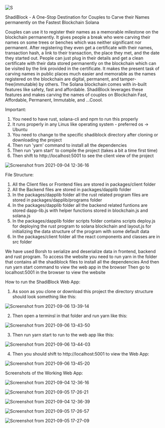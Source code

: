 ![S](https://user-images.githubusercontent.com/42371812/132136560-5988672f-648b-4640-9b35-8820adf0b4d9.png)

ShadiBlock - A One-Stop Destination for Couples to Carve their Names permanently on the Fastest Blockchain Solana

Couples can use it to register their names as a memorable milestone on the blockchain permanently. It gives people a break who were carving their names on some trees or benches which was neither significant nor permanent. After registering they even get a certificate with their names, transaction hash, a link to their transaction, the place they met, and the date they started out. People can just plug in their details and get a clean certificate with their data stored permanently on the blockchain which can be visited by the link provided in the certificate. It makes the present task of carving names in public places much easier and memorable as the names registered on the blockchain are digital, permanent, and tamper-free(immutable) by others. The Solana blockchain comes with in-built features like safety, fast and affordable. ShadiBlock leverages these features and makes carving the names of couples on Blockchain Fast, Affordable, Permanent, Immutable, and ...Coool.

Important:
1. You need to have rust, solana-cli and npm to run this properly
2. It runs properly in any Linus like operating system - preferred os -> Ubuntu
3. You need to change to the specific shadiblock directory after cloning or downloading the project
4. Then run 'yarn' command to install all the dependencies
5. Then run 'yarn start' to compile the project (takes a bit a time first time)
6. Then shift to http://localhost:5001 to see the client view of the project


![Screenshot from 2021-09-04 12-36-16](https://user-images.githubusercontent.com/42371812/132181059-4ab18db2-5f78-4f67-b239-1948509df2c5.png)


File Structure:
1. All the Client files or Frontend files are stored in packages/client folder
2. All the Backend files are stored in packages/dapplib folder
3. In the packages/dapplib folder all the rust related program files are stored in packages/dapplib/programs folder
4. In the packages/dapplib folder all the backend related funtions are stored dapp-lib.js with helper functions stored in blockchain.js and solana.js
5. In the packages/dapplib folder scripts folder contains scripts deploy.js for deploying the rust program to solana blockchain and layout.js for initializing the data structure of the program with some default data
6. In the packages/client folder all the react components and classes are in src folder

We have used Borsh to serialize and deserialize data in frontend, backend and rust program.
To access the website you need to run yarn in the folder that contains all the shadiblock files to install all the dependencies
And then run yarn start command to view the web app in the browser
Then go to localhost:5001 in the browser to view the website

How to run the ShadiBlock Web App:

1. As soon as you clone or download this project the directory structure should look something like this:

![Screenshot from 2021-09-06 13-39-14](https://user-images.githubusercontent.com/42371812/132183138-ff95bb46-4dba-4933-82c6-1ad241deb021.png)

2. Then open a terminsl in that folder and run yarn like this:

![Screenshot from 2021-09-06 13-43-50](https://user-images.githubusercontent.com/42371812/132183697-89e3c75b-e2ae-4f69-bc93-f1fb8b9f9a05.png)

3. Then run yarn start to run to the web app like this:

![Screenshot from 2021-09-06 13-44-03](https://user-images.githubusercontent.com/42371812/132183738-911dfce4-b07a-4283-add9-ce54e10d003d.png)

4. Then you should shift to http://localhost:5001 to view the Web App:

![Screenshot from 2021-09-06 13-45-20](https://user-images.githubusercontent.com/42371812/132183931-12176541-e6df-4dbb-b168-232dc0eea196.png)


Screenshots of the Working Web App:

![Screenshot from 2021-09-04 12-36-16](https://user-images.githubusercontent.com/42371812/132181769-649b2bda-43dd-4b99-99d4-5db3889a4e1a.png)

![Screenshot from 2021-09-05 17-26-21](https://user-images.githubusercontent.com/42371812/132181786-01bee144-1a9c-4288-8026-9cbf669923a4.png)

![Screenshot from 2021-09-04 12-36-39](https://user-images.githubusercontent.com/42371812/132181794-67c1d919-b154-4cb5-b827-d2c0bb9c7ad5.png)

![Screenshot from 2021-09-05 17-26-57](https://user-images.githubusercontent.com/42371812/132181828-64198de5-5a1e-4e74-9960-edc248de2cdb.png)

![Screenshot from 2021-09-05 17-27-09](https://user-images.githubusercontent.com/42371812/132181875-c14a66fe-2a75-4080-878f-615400cddfc4.png)

